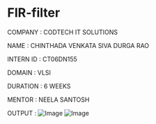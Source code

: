 # FIR-filter
COMPANY : CODTECH IT SOLUTIONS 


NAME : CHINTHADA VENKATA SIVA DURGA RAO 


INTERN ID : CT06DN155


DOMAIN : VLSI


DURATION : 6 WEEKS


MENTOR : NEELA SANTOSH 


OUTPUT :
![Image](https://github.com/user-attachments/assets/740566f6-4946-4e1e-a172-172b16d6709f)
![Image](https://github.com/user-attachments/assets/37619fa6-dc7d-4c16-87e8-9287bfc7ea8f)

